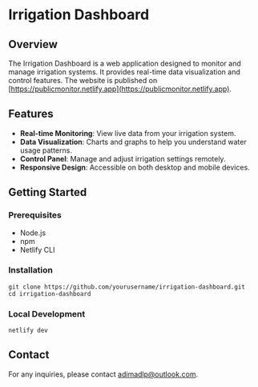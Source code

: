 # Irrigation Dashboard

## Overview

The Irrigation Dashboard is a web application designed to monitor and manage irrigation systems. It provides real-time data visualization and control features. The website is published on [https://publicmonitor.netlify.app](https://publicmonitor.netlify.app).

## Features

- **Real-time Monitoring**: View live data from your irrigation system.
- **Data Visualization**: Charts and graphs to help you understand water usage patterns.
- **Control Panel**: Manage and adjust irrigation settings remotely.
- **Responsive Design**: Accessible on both desktop and mobile devices.

## Getting Started

### Prerequisites

- Node.js
- npm
- Netlify CLI

### Installation

```shell
git clone https://github.com/yourusername/irrigation-dashboard.git
cd irrigation-dashboard
```

### Local Development

```shell
netlify dev
```

## Contact
For any inquiries, please contact adimadlp@outlook.com.